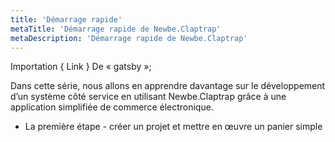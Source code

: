 ```yaml
---
title: 'Démarrage rapide'
metaTitle: 'Démarrage rapide de Newbe.Claptrap'
metaDescription: 'Démarrage rapide de Newbe.Claptrap'
---
```


Importation { Link } De « gatsby »;

Dans cette série, nous allons en apprendre davantage sur le développement d’un système côté service en utilisant Newbe.Claptrap grâce à une application simplifiée de commerce électronique.

- <link to="./1-Create-Project" />
  La première étape - créer un projet et mettre en œuvre un panier simple</Link>
